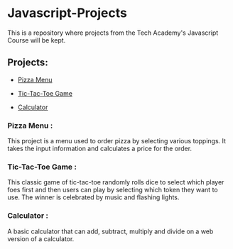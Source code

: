 # Javascript-Projects
This is a repository where projects from the Tech Academy's Javascript Course will be kept.

## Projects:

* [Pizza Menu](https://github.com/mariah-ry/Javascript-Projects/tree/main/Pizza_Project)

* [Tic-Tac-Toe Game](https://github.com/mariah-ry/Javascript-Projects/tree/main/TicTacToe)

* [Calculator](https://github.com/mariah-ry/Javascript-Projects/tree/main/Javascript%20Projects)

### Pizza Menu : 
This project is a menu used to order pizza by selecting various toppings. It takes the input information and calculates a price for the order.

### Tic-Tac-Toe Game :
This classic game of tic-tac-toe randomly rolls dice to select which player foes first and then users can play by selecting which token they want to use. The winner is celebrated by music and flashing lights.

### Calculator :
A basic calculator that can add, subtract, multiply and divide on a web version of a calculator.
